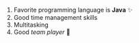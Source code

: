 1. Favorite programming language is **Java** ✨
2. Good time management skills
3. Multitasking 
4. Good _team player_ 💙
